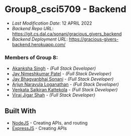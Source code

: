 # Group8_csci5709 - Backend

* *Last Modification Date*: 12 APRIL 2022
* *Backend Repo URL*: https://git.cs.dal.ca/sonani/gracious_givers_backend
* *Backend Deployment URL*: https://gracious-givers-backend.herokuapp.com/

### Members of Group 8:

*  [Akanksha Singh](akanksha.singh@dal.ca) - *(Full Stack Developer)*
*  [Jay Nimeshkumar Patel](jy982893@dal.ca) - *(Full Stack Developer)*
*  [Jay Bhagvanbhai Sonani](jy652788@dal.ca) - *(Full Stack Developer)*
*  [Arjun Naravula Loganathan](ar302948@dal.ca) - *(Full Stack Developer)*
*  [Venkata Saikiran Kattekola](vn857734@dal.ca) - *(Full Stack Developer)*
*  [Viraj Jigar Shah](viraj.shah@dal.ca) - *(Full Stack Developer)*

## Built With

- [NodeJS](https://nodejs.org/en/) - Creating APIs, and routing
- [ExpressJS](http://expressjs.com/) - Creating APIs 
